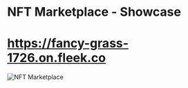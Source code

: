 # NFT Marketplace - Showcase
# https://fancy-grass-1726.on.fleek.co
![NFT Marketplace](https://i.ibb.co/X5kYdvB/image.png)
